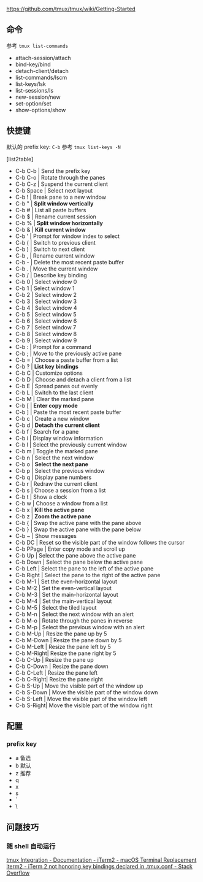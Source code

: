 https://github.com/tmux/tmux/wiki/Getting-Started

## 命令

参考 `tmux list-commands`

- attach-session/attach
- bind-key/bind
- detach-client/detach
- list-commands/lscm
- list-keys/lsk
- list-sessions/ls
- new-session/new
- set-option/set
- show-options/show

## 快捷键

默认的 prefix key: `C-b`
参考 `tmux list-keys -N`

[list2table]
- C-b C-b    | Send the prefix key
- C-b C-o    | Rotate through the panes
- C-b C-z    | Suspend the current client
- C-b Space  | Select next layout
- C-b !      | Break pane to a new window
- C-b "      | **Split window vertically**
- C-b #      | List all paste buffers
- C-b $      | Rename current session
- C-b %      | **Split window horizontally**
- C-b &      | **Kill current window**
- C-b '      | Prompt for window index to select
- C-b (      | Switch to previous client
- C-b )      | Switch to next client
- C-b ,      | Rename current window
- C-b -      | Delete the most recent paste buffer
- C-b .      | Move the current window
- C-b /      | Describe key binding
- C-b 0      | Select window 0
- C-b 1      | Select window 1
- C-b 2      | Select window 2
- C-b 3      | Select window 3
- C-b 4      | Select window 4
- C-b 5      | Select window 5
- C-b 6      | Select window 6
- C-b 7      | Select window 7
- C-b 8      | Select window 8
- C-b 9      | Select window 9
- C-b :      | Prompt for a command
- C-b ;      | Move to the previously active pane
- C-b =      | Choose a paste buffer from a list
- C-b ?      | **List key bindings**
- C-b C      | Customize options
- C-b D      | Choose and detach a client from a list
- C-b E      | Spread panes out evenly
- C-b L      | Switch to the last client
- C-b M      | Clear the marked pane
- C-b \[     | **Enter copy mode**
- C-b ]      | Paste the most recent paste buffer
- C-b c      | Create a new window
- C-b d      | **Detach the current client**
- C-b f      | Search for a pane
- C-b i      | Display window information
- C-b l      | Select the previously current window
- C-b m      | Toggle the marked pane
- C-b n      | Select the next window
- C-b o      | **Select the next pane**
- C-b p      | Select the previous window
- C-b q      | Display pane numbers
- C-b r      | Redraw the current client
- C-b s      | Choose a session from a list
- C-b t      | Show a clock
- C-b w      | Choose a window from a list
- C-b x      | **Kill the active pane**
- C-b z      | **Zoom the active pane**
- C-b {      | Swap the active pane with the pane above
- C-b }      | Swap the active pane with the pane below
- C-b ~      | Show messages
- C-b DC     | Reset so the visible part of the window follows the cursor
- C-b PPage  | Enter copy mode and scroll up
- C-b Up     | Select the pane above the active pane
- C-b Down   | Select the pane below the active pane
- C-b Left   | Select the pane to the left of the active pane
- C-b Right  | Select the pane to the right of the active pane
- C-b M-1    | Set the even-horizontal layout
- C-b M-2    | Set the even-vertical layout
- C-b M-3    | Set the main-horizontal layout
- C-b M-4    | Set the main-vertical layout
- C-b M-5    | Select the tiled layout
- C-b M-n    | Select the next window with an alert
- C-b M-o    | Rotate through the panes in reverse
- C-b M-p    | Select the previous window with an alert
- C-b M-Up   | Resize the pane up by 5
- C-b M-Down | Resize the pane down by 5
- C-b M-Left | Resize the pane left by 5
- C-b M-Right| Resize the pane right by 5
- C-b C-Up   | Resize the pane up
- C-b C-Down | Resize the pane down
- C-b C-Left | Resize the pane left
- C-b C-Right| Resize the pane right
- C-b S-Up   | Move the visible part of the window up
- C-b S-Down | Move the visible part of the window down
- C-b S-Left | Move the visible part of the window left
- C-b S-Right| Move the visible part of the window right


## 配置

### prefix key

- a 备选
- b 默认
- z 推荐
- q
- x
- s
- \`
- \ 

## 问题技巧

### 随 shell 自动运行

[tmux Integration - Documentation - iTerm2 - macOS Terminal Replacement](https://iterm2.com/documentation-tmux-integration.html)  
[iterm2 - iTerm 2 not honoring key bindings declared in .tmux.conf - Stack Overflow](https://stackoverflow.com/questions/26063195/iterm-2-not-honoring-key-bindings-declared-in-tmux-conf)